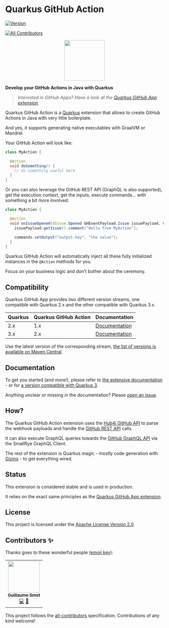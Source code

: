 # Quarkus GitHub Action

[![Version](https://img.shields.io/maven-central/v/io.quarkiverse.githubaction/quarkus-github-action?logo=apache-maven&style=for-the-badge)](https://search.maven.org/artifact/io.quarkiverse.githubaction/quarkus-github-action)
<!-- ALL-CONTRIBUTORS-BADGE:START - Do not remove or modify this section -->
[![All Contributors](https://img.shields.io/badge/all_contributors-1-orange.svg?style=for-the-badge)](#contributors-)
<!-- ALL-CONTRIBUTORS-BADGE:END -->

<p align="center"><img src="https://design.jboss.org/quarkus/bot/final/images/quarkusbot_full.svg" width="128" height="128" /></p>

**Develop your GitHub Actions in Java with Quarkus**

> _Interested in GitHub Apps? Have a look at the [Quarkus GitHub App extension](https://github.com/quarkiverse/quarkus-github-app/)._

Quarkus GitHub Action is a [Quarkus](https://quarkus.io) extension
that allows to create GitHub Actions in Java with very little boilerplate.

And yes, it supports generating native executables with GraalVM or Mandrel.

Your GitHub Action will look like:

```java
class MyAction {

  @Action
  void doSomething() {
    // do something useful here
  }
}
```

Or you can also leverage the GitHub REST API (GraphQL is also supported), get the execution context, get the inputs, execute commands... with something a bit more involved:

```java
class MyAction {

  @Action
  void onIssueOpened(@Issue.Opened GHEventPayload.Issue issuePayload, Context context, Inputs inputs, Commands commands) throws IOException {
    issuePayload.getIssue().comment("Hello from MyAction");

    commands.setOutput("output-key", "the value");
  }
}
```

Quarkus GitHub Action will automatically inject all these fully initialized instances in the `@Action` methods for you.

Focus on your business logic and don't bother about the ceremony.

## Compatibility

Quarkus GitHub App provides two different version streams, one compatible with Quarkus 2.x and the other compatible with Quarkus 3.x.

| Quarkus | Quarkus GitHub Action | Documentation                                                                                        |
|---------|-----------------------|------------------------------------------------------------------------------------------------------|
| 2.x     | 1.x                   | [Documentation](https://quarkiverse.github.io/quarkiverse-docs/quarkus-github-action/1.x/index.html) |
| 3.x     | 2.x                   | [Documentation](https://quarkiverse.github.io/quarkiverse-docs/quarkus-github-action/dev/index.html) |

Use the latest version of the corresponding stream, [the list of versions is available on Maven Central](https://search.maven.org/artifact/io.quarkiverse.githubaction/quarkus-github-action).

## Documentation

To get you started (and more!), please refer to [the extensive documentation](https://quarkiverse.github.io/quarkiverse-docs/quarkus-github-action/1.x/index.html) - or for [a version compatible with Quarkus 3](https://quarkiverse.github.io/quarkiverse-docs/quarkus-github-action/dev/index.html).

Anything unclear or missing in the documentation? Please [open an issue](https://github.com/quarkiverse/quarkus-github-action/issues/new).

## How?

The Quarkus GitHub Action extension uses the [Hub4j GitHub API](https://github.com/hub4j/github-api)
to parse the webhook payloads and handle the [GitHub REST API](https://docs.github.com/en/rest) calls.

It can also execute GraphQL queries towards the [GitHub GraphQL API](https://docs.github.com/en/graphql) via the SmallRye GraphQL Client.

The rest of the extension is Quarkus magic - mostly code generation with [Gizmo](https://github.com/quarkusio/gizmo/) -
to get everything wired.

## Status

This extension is considered stable and is used in production.

It relies on the exact same principles as the [Quarkus GitHub App extension](https://github.com/quarkiverse/quarkus-github-app/).

## License

This project is licensed under the [Apache License Version 2.0](./LICENSE.txt).

## Contributors ✨

Thanks goes to these wonderful people ([emoji key](https://allcontributors.org/docs/en/emoji-key)):

<!-- ALL-CONTRIBUTORS-LIST:START - Do not remove or modify this section -->
<!-- prettier-ignore-start -->
<!-- markdownlint-disable -->
<table>
  <tr>
    <td align="center"><a href="https://github.com/gsmet"><img src="https://avatars.githubusercontent.com/u/1279749?v=4?s=100" width="100px;" alt=""/><br /><sub><b>Guillaume Smet</b></sub></a><br /><a href="https://github.com/quarkiverse/quarkus-github-action/commits?author=gsmet" title="Code">💻</a> <a href="#maintenance-gsmet" title="Maintenance">🚧</a></td>
  </tr>
</table>

<!-- markdownlint-restore -->
<!-- prettier-ignore-end -->

<!-- ALL-CONTRIBUTORS-LIST:END -->

This project follows the [all-contributors](https://github.com/all-contributors/all-contributors) specification. Contributions of any kind welcome!
